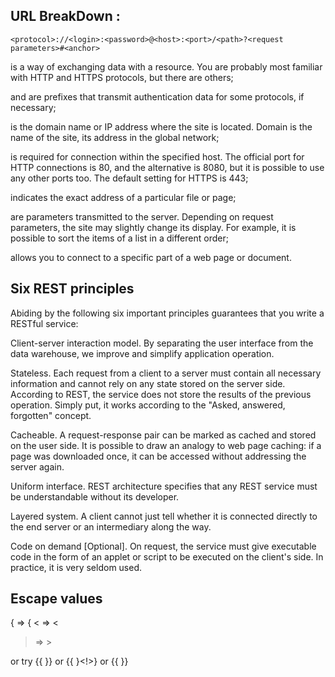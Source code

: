 ## URL BreakDown :

`<protocol>://<login>:<password>@<host>:<port>/<path>?<request parameters>#<anchor>`


<protocol> is a way of exchanging data with a resource. You are probably most familiar with HTTP and HTTPS protocols, but there are others;

<login> and <password> are prefixes that transmit authentication data for some protocols, if necessary;

<host> is the domain name or IP address where the site is located. Domain is the name of the site, its address in the global network;

<port> is required for connection within the specified host. The official port for HTTP connections is 80, and the alternative is 8080, but it is possible to use any other ports too. The default setting for HTTPS is 443;

<path> indicates the exact address of a particular file or page;

<request parameters> are parameters transmitted to the server. Depending on request parameters, the site may slightly change its display. For example, it is possible to sort the items of a list in a different order;

<anchor> allows you to connect to a specific part of a web page or document.

## Six REST principles

Abiding by the following six important principles guarantees that you write a RESTful service:

Client-server interaction model. By separating the user interface from the data warehouse, we improve and simplify application operation.

Stateless. Each request from a client to a server must contain all necessary information and cannot rely on any state stored on the server side. According to REST, the
service does not store the results of the previous operation. Simply put, it works according to the "Asked, answered, forgotten" concept. 

Cacheable. A request-response pair can be marked as cached and stored on the user side. It is possible to draw an analogy to web page caching: if a page was downloaded once, it can be accessed without addressing the server again.

Uniform interface. REST architecture specifies that any REST service must be understandable without its developer. 

Layered system. A client cannot just tell whether it is connected directly to the end server or an intermediary along the way. 

Code on demand [Optional]. On request, the service must give executable code in the form of an applet or script to be executed on the client's side. In practice, it is very seldom used.

## Escape values 

{ => &#123;
< => &lt;
> => &gt;

or try {{ }<x>} or {{ }<!>} or {{ }<!---->}

